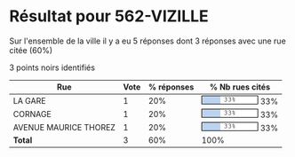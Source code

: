 # Résultat pour 562-VIZILLE

Sur l'ensemble de la ville il y a eu 5 réponses dont 3 réponses avec une rue citée (60%)

3 points noirs identifiés

| Rue | Vote | % réponses | % Nb rues cités|
|-----|------|------------|----------------|
| LA GARE | 1 | 20% | <img src="../../img/bar_33.gif" />&nbsp;33%|
| CORNAGE | 1 | 20% | <img src="../../img/bar_33.gif" />&nbsp;33%|
| AVENUE MAURICE THOREZ | 1 | 20% | <img src="../../img/bar_33.gif" />&nbsp;33%|
| **Total** | 3 | 60% | 100%|

